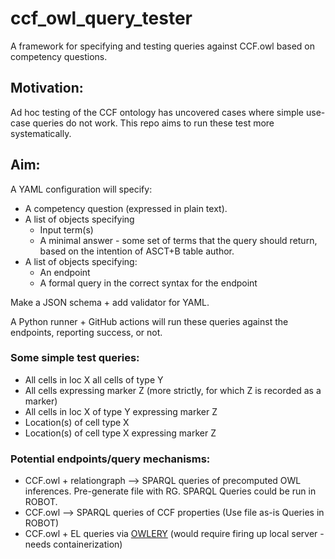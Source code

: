 # ccf_owl_query_tester
A framework for specifying and testing queries against CCF.owl based on competency questions.

## Motivation:

Ad hoc testing of the CCF ontology has uncovered cases where simple use-case queries do not work.  This repo aims to run these test more systematically.

## Aim:

A YAML configuration will specify:

* A competency question (expressed in plain text).  
* A list of objects specifying
   * Input term(s)
   * A minimal answer - some set of terms that the  query should return, based on the intention of ASCT+B table author.
* A list of objects specifying:
  * An endpoint
  * A formal query in the correct syntax for the endpoint

Make a JSON schema + add validator for YAML.
  
A Python runner + GitHub actions will run these queries against the endpoints, reporting success, or not.

### Some simple test queries:
* All cells in loc X all cells of type Y
* All cells expressing marker Z (more strictly, for which Z is recorded as a marker)
* All cells in loc X of type Y expressing marker Z
* Location(s) of cell type X
* Location(s) of cell type X expressing marker Z
 
### Potential endpoints/query mechanisms:
* CCF.owl + relationgraph --> SPARQL queries of precomputed OWL inferences.  Pre-generate file with RG. SPARQL Queries could be run in ROBOT.
* CCF.owl --> SPARQL queries of CCF properties (Use file as-is Queries in ROBOT)
* CCF.owl + EL queries via [OWLERY](https://github.com/phenoscape/owlery) (would require firing up local server - needs containerization)

